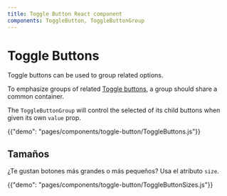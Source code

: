 ```yaml
---
title: Toggle Button React component
components: ToggleButton, ToggleButtonGroup
---
```


# Toggle Buttons

<p class="description">Toggle buttons can be used to group related options.</p>

To emphasize groups of related [Toggle buttons](https://material.io/design/components/buttons.html#toggle-button), a group should share a common container.

The `ToggleButtonGroup` will control the selected of its child buttons when given its own `value` prop.

{{"demo": "pages/components/toggle-button/ToggleButtons.js"}}

## Tamaños

¿Te gustan botones más grandes o más pequeños? Usa el atributo `size`.

{{"demo": "pages/components/toggle-button/ToggleButtonSizes.js"}}